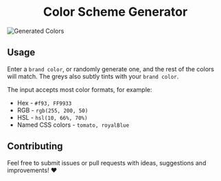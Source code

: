 <h1 align="center">Color Scheme Generator</h1>

![Generated Colors](https://raw.githubusercontent.com/adevade/color-scheme-generator/develop/dist/screenshot.png)

## Usage
Enter a `brand color`, or randomly generate one, and the rest of the colors will match. The greys also subtly tints with your `brand color`.

The input accepts most color formats, for example:
* Hex - `#f93, FF9933`
* RGB - `rgb(255, 200, 50)`
* HSL - `hsl(10, 66%, 70%)`
* Named CSS colors - `tomato, royalBlue`

## Contributing
Feel free to submit issues or pull requests with ideas, suggestions and improvements! :heart:

